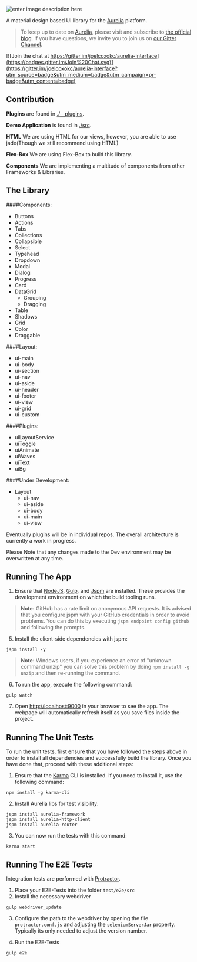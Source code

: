 ![enter image description here](http://i.imgur.com/YfdTCGf.png)

A material design based UI library for the [Aurelia](http://www.aurelia.io/) platform.

> To keep up to date on [Aurelia](http://www.aurelia.io/), please visit and subscribe to [the official blog](http://blog.durandal.io/). If you have questions, we invite you to join us on [our Gitter Channel](https://gitter.im/aurelia/discuss).

[![Join the chat at https://gitter.im/joelcoxokc/aurelia-interface](https://badges.gitter.im/Join%20Chat.svg)](https://gitter.im/joelcoxokc/aurelia-interface?utm_source=badge&utm_medium=badge&utm_campaign=pr-badge&utm_content=badge)

## Contribution

**Plugins** are found in [./__plugins](/__plugins).

**Demo Application** is found in [./src](/src).

**HTML** We are using HTML for our views, however, you are able to use jade(Though we still recommend using HTML)

**Flex-Box** We are using Flex-Box to build this library.

**Components** We are implementing a multitude of components from other Frameworks & Libraries.


## The Library


####Components:

 - Buttons
 - Actions
 - Tabs
 - Collections
 - Collapsible
 - Select
 - Typehead
 - Dropdown
 - Modal
 - Dialog
 - Progress
 - Card
 - DataGrid
   - Grouping
   - Dragging
 - Table
 - Shadows
 - Grid
 - Color
 - Draggable

####Layout:

 - ui-main
 - ui-body
 - ui-section
 - ui-nav
 - ui-aside
 - ui-header
 - ui-footer
 - ui-view
 - ui-grid
 - ui-custom

####Plugins:

 - uiLayoutService
 - uiToggle
 - uiAnimate
 - uiWaves
 - uiText
 - uiBg


####Under Development:

 - Layout
   - ui-nav
   - ui-aside
   - ui-body
   - ui-main
   - ui-view

Eventually plugins will be in individual repos. The overall architecture is currently a work in progress.

Please Note that any changes made to the Dev environment may be overwritten at any time.

## Running The App

1. Ensure that [NodeJS](http://nodejs.org/), [Gulp](https://github.com/gulpjs/gulp/blob/master/docs/getting-started.md), and [Jspm](https://github.com/jspm/jspm-cli/wiki/Getting-Started) are installed. These provides the development environment on which the build tooling runs.
  > **Note:** GitHub has a rate limit on anonymous API requests. It is advised that you configure jspm with your GitHub credentials in order to avoid problems. You can do this by executing `jspm endpoint config github` and following the prompts.

5. Install the client-side dependencies with jspm:
  ```
  jspm install -y
  ```
  >**Note:** Windows users, if you experience an error of "unknown command unzip" you can solve this problem by doing `npm install -g unzip` and then re-running the command.
 
6. To run the app, execute the following command:
  ```
  gulp watch
  ```
7. Open [http://localhost:9000](http://localhost:9000) in your browser to see the app. The webpage will automatically refresh itself as you save files inside the project.

## Running The Unit Tests

To run the unit tests, first ensure that you have followed the steps above in order to install all dependencies and successfully build the library. Once you have done that, proceed with these additional steps:

1. Ensure that the [Karma](http://karma-runner.github.io/) CLI is installed. If you need to install it, use the following command:

  ```shell
  npm install -g karma-cli
  ```
2. Install Aurelia libs for test visibility:

```shell
jspm install aurelia-framework
jspm install aurelia-http-client
jspm install aurelia-router
```
3. You can now run the tests with this command:

  ```shell
  karma start
  ```

## Running The E2E Tests
Integration tests are performed with [Protractor](http://angular.github.io/protractor/#/).

1. Place your E2E-Tests into the folder ```test/e2e/src```
2. Install the necessary webdriver

  ```shell
  gulp webdriver_update
  ```

3. Configure the path to the webdriver by opening the file ```protractor.conf.js``` and adjusting the ```seleniumServerJar``` property. Typically its only needed to adjust the version number.

4. Run the E2E-Tests

  ```shell
  gulp e2e
  ```
